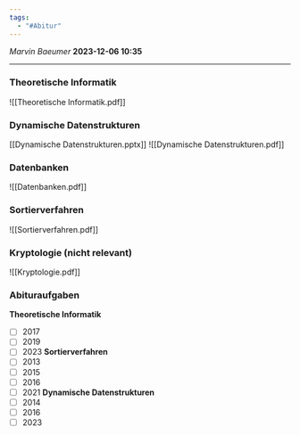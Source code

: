 ```yaml
---
tags:
  - "#Abitur"
---
```

*Marvin Baeumer* **2023-12-06 10:35**

---
### Theoretische Informatik
![[Theoretische Informatik.pdf]]
### Dynamische Datenstrukturen
[[Dynamische Datenstrukturen.pptx]]
![[Dynamische Datenstrukturen.pdf]]
### Datenbanken
![[Datenbanken.pdf]]
### Sortierverfahren
![[Sortierverfahren.pdf]]
### Kryptologie (nicht relevant)
![[Kryptologie.pdf]]

### Abituraufgaben 
**Theoretische Informatik**
- [ ] 2017
- [ ] 2019
- [ ] 2023
**Sortierverfahren**
- [ ] 2013
- [ ] 2015
- [ ] 2016
- [ ] 2021
**Dynamische Datenstrukturen**
- [ ] 2014
- [ ] 2016
- [ ] 2023